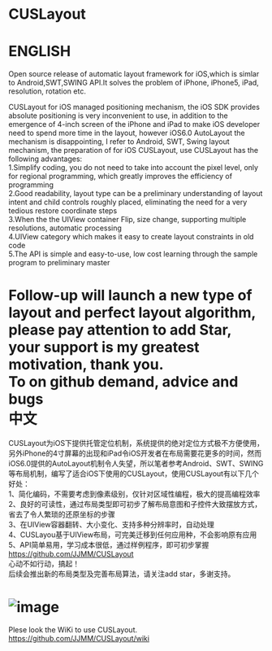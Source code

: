CUSLayout
=========

ENGLISH
=========
Open source release of automatic layout framework for iOS,which is simlar to Android,SWT,SWING API.It solves the problem of iPhone, iPhone5, iPad, resolution, rotation etc.

CUSLayout for iOS managed positioning mechanism, the iOS SDK provides absolute positioning is very inconvenient to use, in addition to the emergence of 4-inch screen of the iPhone and iPad to make iOS developer need to spend more time in the layout, however iOS6.0 AutoLayout the mechanism is disappointing, I refer to Android, SWT, Swing layout mechanism, the preparation of for iOS CUSLayout, use CUSLayout has the following advantages:<br>1.Simplify coding, you do not need to take into account the pixel level, only for regional programming, which greatly improves the efficiency of programming<br>2.Good readability, layout type can be a preliminary understanding of layout intent and child controls roughly placed, eliminating the need for a very tedious restore coordinate steps<br>3.When the the UIView container Flip, size change, supporting multiple resolutions, automatic processing<br>4.UIView category which makes it easy to create layout constraints in old code<br>5.The API is simple and easy-to-use, low cost learning through the sample program to preliminary master<br>Follow-up will launch a new type of layout and perfect layout algorithm, please pay attention to add Star, your support is my greatest motivation, thank you.<br>To on github demand, advice and bugs<br>
中文
=========
CUSLayout为iOS下提供托管定位机制，系统提供的绝对定位方式极不方便使用，另外iPhone的4寸屏幕的出现和iPad令iOS开发者在布局需要花更多的时间，然而iOS6.0提供的AutoLayout机制令人失望，所以笔者参考Android、SWT、SWING等布局机制，编写了适合iOS下使用的CUSLayout，使用CUSLayout有以下几个好处：<br>
1、简化编码，不需要考虑到像素级别，仅针对区域性编程，极大的提高编程效率<br>
2、良好的可读性，通过布局类型即可初步了解布局意图和子控件大致摆放方式，省去了令人繁琐的还原坐标的步骤<br>
3、在UIView容器翻转、大小变化、支持多种分辨率时，自动处理<br>
4、CUSLayou基于UIView布局，可完美迁移到任何应用种，不会影响原有应用<br>
5、API简单易用，学习成本很低，通过样例程序，即可初步掌握<br>
https://github.com/JJMM/CUSLayout<br>
心动不如行动，搞起！<br>
后续会推出新的布局类型及完善布局算法，请关注add star，多谢支持。<br>

 ![image](https://raw.github.com/JJMM/CUSResources/master/CUSLayoutIntr.gif)
=========
Plese look the WiKi to use CUSLayout.<br>
https://github.com/JJMM/CUSLayout/wiki